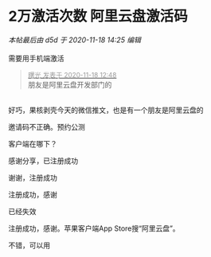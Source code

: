 # 2万激活次数 阿里云盘激活码


<i class="pstatus"> 本帖最后由 d5d 于 2020-11-18 14:25 编辑 </i><br />
<br />
需要用手机端激活

<div class="quote"><blockquote><font size="2"><a href="https://www.hostloc.com/forum.php?mod=redirect&amp;goto=findpost&amp;pid=9472539&amp;ptid=768129" target="_blank"><font color="#999999">曙光 发表于 2020-11-18 12:48</font></a></font><br />
朋友是阿里云盘开发部门的</blockquote></div><br />
好巧，果核剥壳今天的微信推文，也是有一个朋友是阿里云盘的<img id="aimg_DYRrQ" onclick="zoom(this, this.src, 0, 0, 0)" class="zoom" src="https://cdn.jsdelivr.net/gh/hishis/forum-master/public/images/patch.gif" onmouseover="img_onmouseoverfunc(this)" onload="thumbImg(this)" border="0" alt="" />

邀请码不正确。预约公测

客户端在哪下？

感谢分享，已注册成功

谢谢，注册成功

注册成功，感谢

已经失效

注册成功，感谢。苹果客户端App Store搜“阿里云盘”。<img src="static/image/smiley/default/lol.gif" smilieid="12" border="0" alt="" />

不错，可以用
